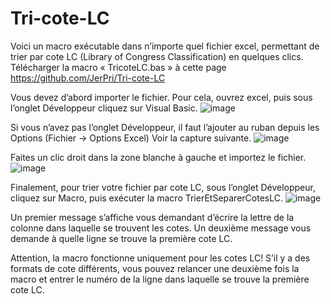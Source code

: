# Tri-cote-LC
Voici un macro exécutable dans n’importe quel fichier excel, permettant de trier par cote LC (Library of Congress Classification) en quelques clics.
Télécharger la macro « TricoteLC.bas » à cette page https://github.com/JerPri/Tri-cote-LC 

Vous devez d’abord importer le fichier. Pour cela, ouvrez excel, puis sous l’onglet Développeur cliquez sur Visual Basic. 
 ![image](https://github.com/user-attachments/assets/2396d29a-5e4b-4e63-9c66-a7e00f5fb963)

Si vous n’avez pas l’onglet Développeur, il faut l’ajouter au ruban depuis les Options (Fichier -> Options Excel) Voir la capture suivante.
 ![image](https://github.com/user-attachments/assets/82061501-7b9c-4217-9d50-bb14d60aa8dc)


Faites un clic droit dans la zone blanche à gauche et importez le fichier.
 ![image](https://github.com/user-attachments/assets/3d581d7d-6e5f-44da-a7e3-f9e00c63427f)



Finalement, pour trier votre fichier par cote LC, sous l’onglet Développeur, cliquez sur Macro, puis exécuter la macro TrierEtSeparerCotesLC.
 ![image](https://github.com/user-attachments/assets/77f0f0d5-4345-4dd4-be74-92e53441bc24)


Un premier message s’affiche vous demandant d’écrire la lettre de la colonne dans laquelle se trouvent les cotes.
Un deuxième message vous demande à quelle ligne se trouve la première cote LC.

Attention, la macro fonctionne uniquement pour les cotes LC! S’il y a des formats de cote différents, vous pouvez relancer une deuxième fois la macro et entrer le numéro de la ligne dans laquelle se trouve la première cote LC.
